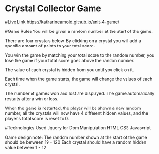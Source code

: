 # Crystal Collector Game

#Live Link
https://katharinearnold.github.io/unit-4-game/

#Game Rules
You will be given a random number at the start of the game.

There are four crystals below. By clicking on a crystal you will add a specific amount of points to your total score.

You win the game by matching your total score to the random number, you lose the game if your total score goes above the randon number.

The value of each crystal is hidden from you until you click on it.

Each time when the game starts, the game will change the values of each crystal.

The number of games won and lost are displayed. The game automatically restarts after a win or loss.

When the game is restarted, the player will be shown a new random number, all the crystals will now have 4 different hidden values, and the player's total score is reset to 0.

#Technologies Used
Jquery for Dom Manipulation
HTML
CSS
Javascript

Game design note:
The random number shown at the start of the game should be between 19 - 120
Each crystal should have a random hidden value between 1 - 12